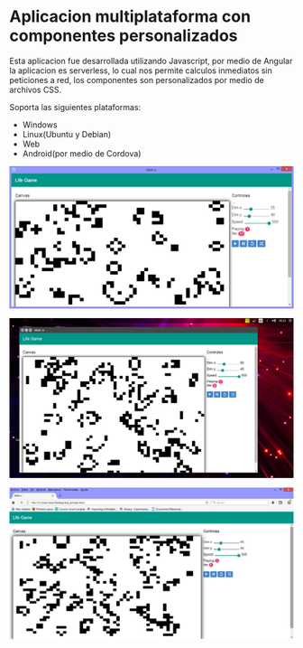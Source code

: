 Aplicacion multiplataforma con componentes personalizados
==========

Esta aplicacion fue desarrollada utilizando Javascript, por medio de Angular la aplicacion es serverless, lo cual nos permite calculos inmediatos sin peticiones a red, los componentes son personalizados por medio de archivos CSS.

Soporta las siguientes plataformas:

+ Windows
+ Linux(Ubuntu y Debian)
+ Web
+ Android(por medio de Cordova)

![look&feel Windows 8.1](https://github.com/okadath/app_multiplatafoma/blob/master/windows.png)

![look&feel Ubuntu 16](https://github.com/okadath/app_multiplatafoma/blob/master/linux.png)

![look&feel Mozilla Firefox](https://github.com/okadath/app_multiplatafoma/blob/master/web.png)



